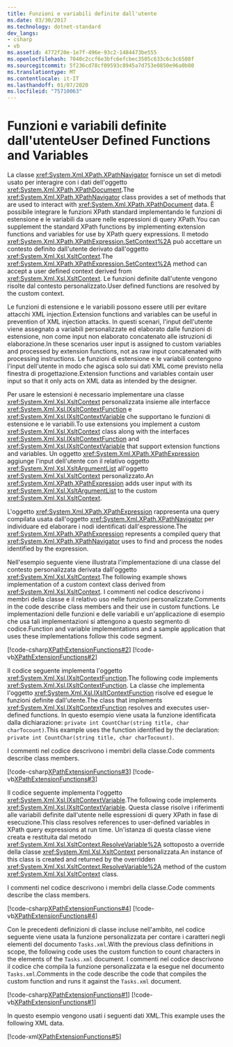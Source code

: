 ```yaml
---
title: Funzioni e variabili definite dall'utente
ms.date: 03/30/2017
ms.technology: dotnet-standard
dev_langs:
- csharp
- vb
ms.assetid: 4772f20e-1e7f-496e-93c2-1484473be555
ms.openlocfilehash: 7040c2ccf6e3bfc6efcbec3505c633c6c3c6508f
ms.sourcegitcommit: 5f236cd78cf09593c8945a7d753e0850e96a0b80
ms.translationtype: MT
ms.contentlocale: it-IT
ms.lasthandoff: 01/07/2020
ms.locfileid: "75710063"
---
```

# <a name="user-defined-functions-and-variables"></a><span data-ttu-id="ea583-102">Funzioni e variabili definite dall'utente</span><span class="sxs-lookup"><span data-stu-id="ea583-102">User Defined Functions and Variables</span></span>
<span data-ttu-id="ea583-103">La classe <xref:System.Xml.XPath.XPathNavigator> fornisce un set di metodi usato per interagire con i dati dell'oggetto <xref:System.Xml.XPath.XPathDocument>.</span><span class="sxs-lookup"><span data-stu-id="ea583-103">The <xref:System.Xml.XPath.XPathNavigator> class provides a set of methods that are used to interact with <xref:System.Xml.XPath.XPathDocument> data.</span></span> <span data-ttu-id="ea583-104">È possibile integrare le funzioni XPath standard implementando le funzioni di estensione e le variabili da usare nelle espressioni di query XPath.</span><span class="sxs-lookup"><span data-stu-id="ea583-104">You can supplement the standard XPath functions by implementing extension functions and variables for use by XPath query expressions.</span></span> <span data-ttu-id="ea583-105">Il metodo <xref:System.Xml.XPath.XPathExpression.SetContext%2A> può accettare un contesto definito dall'utente derivato dall'oggetto <xref:System.Xml.Xsl.XsltContext>.</span><span class="sxs-lookup"><span data-stu-id="ea583-105">The <xref:System.Xml.XPath.XPathExpression.SetContext%2A> method can accept a user defined context derived from <xref:System.Xml.Xsl.XsltContext>.</span></span> <span data-ttu-id="ea583-106">Le funzioni definite dall'utente vengono risolte dal contesto personalizzato.</span><span class="sxs-lookup"><span data-stu-id="ea583-106">User defined functions are resolved by the custom context.</span></span>  
  
 <span data-ttu-id="ea583-107">Le funzioni di estensione e le variabili possono essere utili per evitare attacchi XML injection.</span><span class="sxs-lookup"><span data-stu-id="ea583-107">Extension functions and variables can be useful in prevention of XML injection attacks.</span></span> <span data-ttu-id="ea583-108">In questi scenari, l'input dell'utente viene assegnato a variabili personalizzate ed elaborato dalle funzioni di estensione, non come input non elaborato concatenato alle istruzioni di elaborazione.</span><span class="sxs-lookup"><span data-stu-id="ea583-108">In these scenarios user input is assigned to custom variables and processed by extension functions, not as raw input concatenated with processing instructions.</span></span> <span data-ttu-id="ea583-109">Le funzioni di estensione e le variabili contengono l'input dell'utente in modo che agisca solo sui dati XML come previsto nella finestra di progettazione.</span><span class="sxs-lookup"><span data-stu-id="ea583-109">Extension functions and variables contain user input so that it only acts on XML data as intended by the designer.</span></span>  
  
 <span data-ttu-id="ea583-110">Per usare le estensioni è necessario implementare una classe <xref:System.Xml.Xsl.XsltContext> personalizzata insieme alle interfacce <xref:System.Xml.Xsl.IXsltContextFunction> e <xref:System.Xml.Xsl.IXsltContextVariable> che supportano le funzioni di estensione e le variabili.</span><span class="sxs-lookup"><span data-stu-id="ea583-110">To use extensions you implement a custom <xref:System.Xml.Xsl.XsltContext> class along with the interfaces <xref:System.Xml.Xsl.IXsltContextFunction> and <xref:System.Xml.Xsl.IXsltContextVariable> that support extension functions and variables.</span></span> <span data-ttu-id="ea583-111">Un oggetto <xref:System.Xml.XPath.XPathExpression> aggiunge l'input dell'utente con il relativo oggetto <xref:System.Xml.Xsl.XsltArgumentList> all'oggetto <xref:System.Xml.Xsl.XsltContext> personalizzato.</span><span class="sxs-lookup"><span data-stu-id="ea583-111">An <xref:System.Xml.XPath.XPathExpression> adds user input with its <xref:System.Xml.Xsl.XsltArgumentList> to the custom <xref:System.Xml.Xsl.XsltContext>.</span></span>  
  
 <span data-ttu-id="ea583-112">L'oggetto <xref:System.Xml.XPath.XPathExpression> rappresenta una query compilata usata dall'oggetto <xref:System.Xml.XPath.XPathNavigator> per individuare ed elaborare i nodi identificati dall'espressione.</span><span class="sxs-lookup"><span data-stu-id="ea583-112">The <xref:System.Xml.XPath.XPathExpression> represents a compiled query that <xref:System.Xml.XPath.XPathNavigator> uses to find and process the nodes identified by the expression.</span></span>  
  
 <span data-ttu-id="ea583-113">Nell'esempio seguente viene illustrata l'implementazione di una classe del contesto personalizzata derivata dall'oggetto <xref:System.Xml.Xsl.XsltContext>.</span><span class="sxs-lookup"><span data-stu-id="ea583-113">The following example shows implementation of a custom context class derived from <xref:System.Xml.Xsl.XsltContext>.</span></span> <span data-ttu-id="ea583-114">I commenti nel codice descrivono i membri della classe e il relativo uso nelle funzioni personalizzate.</span><span class="sxs-lookup"><span data-stu-id="ea583-114">Comments in the code describe class members and their use in custom functions.</span></span> <span data-ttu-id="ea583-115">Le implementazioni delle funzioni e delle variabili e un'applicazione di esempio che usa tali implementazioni si attengono a questo segmento di codice.</span><span class="sxs-lookup"><span data-stu-id="ea583-115">Function and variable implementations and a sample application that uses these implementations follow this code segment.</span></span>  
  
 [!code-csharp[XPathExtensionFunctions#2](../../../../samples/snippets/csharp/VS_Snippets_Data/xpathextensionfunctions/cs/xpathextensionfunctions.cs#2)]
 [!code-vb[XPathExtensionFunctions#2](../../../../samples/snippets/visualbasic/VS_Snippets_Data/xpathextensionfunctions/vb/xpathextensionfunctions.vb#2)]  
  
 <span data-ttu-id="ea583-116">Il codice seguente implementa l'oggetto <xref:System.Xml.Xsl.IXsltContextFunction>.</span><span class="sxs-lookup"><span data-stu-id="ea583-116">The following code implements <xref:System.Xml.Xsl.IXsltContextFunction>.</span></span> <span data-ttu-id="ea583-117">La classe che implementa l'oggetto <xref:System.Xml.Xsl.IXsltContextFunction> risolve ed esegue le funzioni definite dall'utente.</span><span class="sxs-lookup"><span data-stu-id="ea583-117">The class that implements <xref:System.Xml.Xsl.IXsltContextFunction> resolves and executes user-defined functions.</span></span> <span data-ttu-id="ea583-118">In questo esempio viene usata la funzione identificata dalla dichiarazione: `private int CountChar(string title, char charTocount)`.</span><span class="sxs-lookup"><span data-stu-id="ea583-118">This example uses the function identified by the declaration: `private int CountChar(string title, char charTocount)`.</span></span>  
  
 <span data-ttu-id="ea583-119">I commenti nel codice descrivono i membri della classe.</span><span class="sxs-lookup"><span data-stu-id="ea583-119">Code comments describe class members.</span></span>  
  
 [!code-csharp[XPathExtensionFunctions#3](../../../../samples/snippets/csharp/VS_Snippets_Data/xpathextensionfunctions/cs/xpathextensionfunctions.cs#3)]
 [!code-vb[XPathExtensionFunctions#3](../../../../samples/snippets/visualbasic/VS_Snippets_Data/xpathextensionfunctions/vb/xpathextensionfunctions.vb#3)]  
  
 <span data-ttu-id="ea583-120">Il codice seguente implementa l'oggetto <xref:System.Xml.Xsl.IXsltContextVariable>.</span><span class="sxs-lookup"><span data-stu-id="ea583-120">The following code implements <xref:System.Xml.Xsl.IXsltContextVariable>.</span></span> <span data-ttu-id="ea583-121">Questa classe risolve i riferimenti alle variabili definite dall'utente nelle espressioni di query XPath in fase di esecuzione.</span><span class="sxs-lookup"><span data-stu-id="ea583-121">This class resolves references to user-defined variables in XPath query expressions at run time.</span></span> <span data-ttu-id="ea583-122">Un'istanza di questa classe viene creata e restituita dal metodo <xref:System.Xml.Xsl.XsltContext.ResolveVariable%2A> sottoposto a override della classe <xref:System.Xml.Xsl.XsltContext> personalizzata.</span><span class="sxs-lookup"><span data-stu-id="ea583-122">An instance of this class is created and returned by the overridden <xref:System.Xml.Xsl.XsltContext.ResolveVariable%2A> method of the custom <xref:System.Xml.Xsl.XsltContext> class.</span></span>  
  
 <span data-ttu-id="ea583-123">I commenti nel codice descrivono i membri della classe.</span><span class="sxs-lookup"><span data-stu-id="ea583-123">Code comments describe the class members.</span></span>  
  
 [!code-csharp[XPathExtensionFunctions#4](../../../../samples/snippets/csharp/VS_Snippets_Data/xpathextensionfunctions/cs/xpathextensionfunctions.cs#4)]
 [!code-vb[XPathExtensionFunctions#4](../../../../samples/snippets/visualbasic/VS_Snippets_Data/xpathextensionfunctions/vb/xpathextensionfunctions.vb#4)]  
  
 <span data-ttu-id="ea583-124">Con le precedenti definizioni di classe incluse nell'ambito, nel codice seguente viene usata la funzione personalizzata per contare i caratteri negli elementi del documento `Tasks.xml`.</span><span class="sxs-lookup"><span data-stu-id="ea583-124">With the previous class definitions in scope, the following code uses the custom function to count characters in the elements of the `Tasks.xml` document.</span></span> <span data-ttu-id="ea583-125">I commenti nel codice descrivono il codice che compila la funzione personalizzata e la esegue nel documento `Tasks.xml`.</span><span class="sxs-lookup"><span data-stu-id="ea583-125">Comments in the code describe the code that compiles the custom function and runs it against the `Tasks.xml` document.</span></span>  
  
 [!code-csharp[XPathExtensionFunctions#1](../../../../samples/snippets/csharp/VS_Snippets_Data/xpathextensionfunctions/cs/xpathextensionfunctions.cs#1)]
 [!code-vb[XPathExtensionFunctions#1](../../../../samples/snippets/visualbasic/VS_Snippets_Data/xpathextensionfunctions/vb/xpathextensionfunctions.vb#1)]  
  
 <span data-ttu-id="ea583-126">In questo esempio vengono usati i seguenti dati XML.</span><span class="sxs-lookup"><span data-stu-id="ea583-126">This example uses the following XML data.</span></span>  
  
 [!code-xml[XPathExtensionFunctions#5](../../../../samples/snippets/xml/VS_Snippets_Data/xpathextensionfunctions/XML/tasks.xml#5)]
